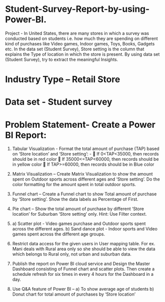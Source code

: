 # Student-Survey-Report-by-using-Power-BI.
Project - In United States, there are many stores in which a survey was conducted based on students i.e. how much they are spending on different kind of purchases like Video games,
Indoor games, Toys, Books, Gadgets etc. In the data set (Student Survey), Store setting is the column that explains the Type 
of location in which the store is present. By using data set (Student Survey), try to extract the meaningful Insights. 
# Industry Type – Retail Store 
# Data set - Student survey 
# Problem Statement- Create a Power BI Report: 

1) Tabular Visualization - Format the total amount of purchase (TAP) based on ‘Store location’ and ‘Store
setting’: -
              If 0<TAP<35000, then records should be in red color
              If 35000<=TAP<60000, then records should be in yellow color
              If TAP>=60000, then records should be in Blue color
   
2) Matrix Visualization – Create Matrix Visualization to show the amount spent on Outdoor sports across
different ages and ‘Store setting’. Do the color formatting for the amount spent in total outdoor sports.

3) Funnel chart – Create a Funnel chart to show Total amount of purchase by ‘Store setting’. Show the
data labels as Percentage of First.

4)  Pie chart – Show the total amount of purchase by different ‘Store location’ for Suburban ‘Store setting’
only. Hint: Use Filter context.

5) a) Scatter plot - Video games purchase and Outdoor sports spent across the different ages.
   b) Sand dance plot - Indoor sports and Video games spent across the different age groups.
   
6) Restrict data access for the given users in User mapping table. For ex. Mani deals with Rural area only
so she should be able to view the data which belongs to Rural only, not urban and suburban data.

7) Publish the report on Power BI cloud service and Design the Master Dashboard consisting of Funnel
chart and scatter plots. Then create a schedule refresh for six times in every 4 hours for the Dashboard in
a day.

8) Use Q&A feature of Power BI –
                  a) To show average age of students
                  b) Donut chart for total amount of purchases by ‘Store location’





